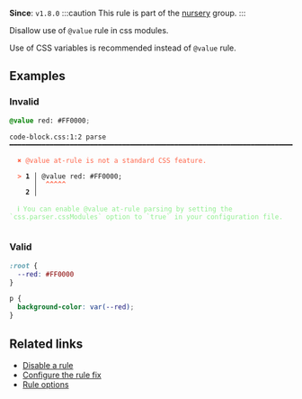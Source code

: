 **Since**: `v1.8.0`
:::caution
This rule is part of the [nursery](/linter/rules/#nursery) group.
:::

Disallow use of `@value` rule in css modules.

Use of CSS variables is recommended instead of `@value` rule.

## Examples

### Invalid

```css
@value red: #FF0000;
```

<pre class="language-text"><code class="language-text">code-block.css:1:2 parse ━━━━━━━━━━━━━━━━━━━━━━━━━━━━━━━━━━━━━━━━━━━━━━━━━━━━━━━━━━━━━━━━━━━━━━━━━━━

<strong><span style="color: Tomato;">  </span></strong><strong><span style="color: Tomato;">✖</span></strong> <span style="color: Tomato;">@value at-rule is not a standard CSS feature.</span>
  
<strong><span style="color: Tomato;">  </span></strong><strong><span style="color: Tomato;">&gt;</span></strong> <strong>1 │ </strong>@value red: #FF0000;
   <strong>   │ </strong> <strong><span style="color: Tomato;">^</span></strong><strong><span style="color: Tomato;">^</span></strong><strong><span style="color: Tomato;">^</span></strong><strong><span style="color: Tomato;">^</span></strong><strong><span style="color: Tomato;">^</span></strong>
    <strong>2 │ </strong>
  
<strong><span style="color: lightgreen;">  </span></strong><strong><span style="color: lightgreen;">ℹ</span></strong> <span style="color: lightgreen;">You can enable @value at-rule parsing by setting the `css.parser.cssModules` option to `true` in your configuration file.</span>
  
</code></pre>

### Valid

```css
:root {
  --red: #FF0000
}

p {
  background-color: var(--red);
}
```

## Related links

- [Disable a rule](/linter/#disable-a-lint-rule)
- [Configure the rule fix](/linter#configure-the-rule-fix)
- [Rule options](/linter/#rule-options)
